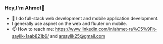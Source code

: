 ### Hey,I'm Ahmet👋


- 🌱 I do full-stack web development and mobile application development.
- I generally use aspnet on the web and fluuter on mobile.
- 📫 How to reach me: https://www.linkedin.com/in/ahmet-ra%C5%9Fit-saylik-1aab821b6/ and arsaylik25@gmail.com



